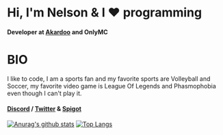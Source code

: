 # Hi, I'm Nelson & I ❤️ programming
#### Developer at [Akardoo](https://github.com/Akardoo) and OnlyMC

# BIO
I like to code, I am a sports fan and my favorite sports are Volleyball and Soccer, my favorite video game is League Of Legends and Phasmophobia even though I can't play it.

#### [Discord](https://discord.gg/8SGMjZB) / [Twitter](https://twitter.com/SrVenient) & [Spigot](https://www.spigotmc.org/members/srvenients.906603/)

[![Anurag's github stats](https://github-readme-stats.vercel.app/api?username=srvenient)](https://github.com/srvenient/github-readme-stats) [![Top Langs](https://github-readme-stats.vercel.app/api/top-langs/?username=srvenient)](https://github.com/srvenient/github-readme-stats)



<!--
**srvenient/srvenient** is a ✨ _special_ ✨ repository because its `README.md` (this file) appears on your GitHub profile.

Here are some ideas to get you started:

- 🔭 I’m currently working on ...
- 🌱 I’m currently learning ...
- 👯 I’m looking to collaborate on ...
- 🤔 I’m looking for help with ...
- 💬 Ask me about ...
- 📫 How to reach me: ...
- 😄 Pronouns: ...
- ⚡ Fun fact: ...
-->
